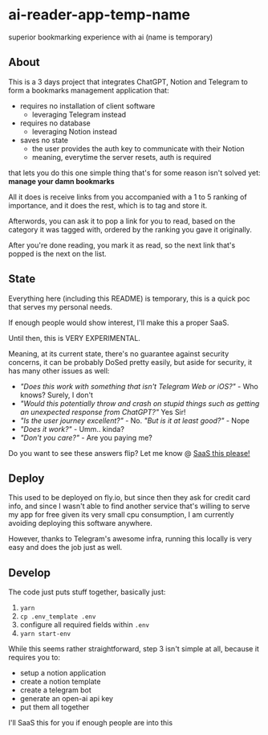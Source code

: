 # ai-reader-app-temp-name

superior bookmarking experience with ai (name is temporary)

## About

This is a 3 days project that integrates ChatGPT, Notion and Telegram to form a bookmarks management application that:

* requires no installation of client software
  * leveraging Telegram instead
* requires no database
  * leveraging Notion instead
* saves no state
  * the user provides the auth key to communicate with their Notion
  * meaning, everytime the server resets, auth is required

that lets you do this one simple thing that's for some reason isn't solved yet: **manage your damn bookmarks**

All it does is receive links from you accompanied with a 1 to 5 ranking of importance, and it does the rest, which is to tag and store it.

Afterwords, you can ask it to pop a link for you to read, based on the category it was tagged with, ordered by the ranking you gave it originally.

After you're done reading, you mark it as read, so the next link that's popped is the next on the list.
 
## State

Everything here (including this README) is temporary, this is a quick poc that serves my personal needs.

If enough people would show interest, I'll make this a proper SaaS.

Until then, this is VERY EXPERIMENTAL.

Meaning, at its current state, there's no guarantee against security concerns, it can be probably DoSed pretty easily, but aside for security, it has many other issues as well:

* _"Does this work with something that isn't Telegram Web or iOS?"_ - Who knows? Surely, I don't
* _"Would this potentially throw and crash on stupid things such as getting an unexpected response from ChatGPT?"_ Yes Sir!
* _"Is the user journey excellent?"_ - No. _"But is it at least good?"_ - Nope
* _"Does it work?"_ - Umm.. kinda?
* _"Don't you care?"_ - Are you paying me?

Do you want to see these answers flip? Let me know @ [SaaS this please!](https://github.com/weizman/ai-reader-app-temp-name/issues/1)

## Deploy

This used to be deployed on fly.io, but since then they ask for credit card info, and since I wasn't able to find another service that's willing to serve my app for free given its very small cpu consumption, I am currently avoiding deploying this software anywhere.

However, thanks to Telegram's awesome infra, running this locally is very easy and does the job just as well.

## Develop

The code just puts stuff together, basically just:

1. `yarn`
2. `cp .env_template .env`
3. configure all required fields within `.env`
4. `yarn start-env`

While this seems rather straightforward, step 3 isn't simple at all, because it requires you to:

* setup a notion application
* create a notion template
* create a telegram bot
* generate an open-ai api key
* put them all together

I'll SaaS this for you if enough people are into this
